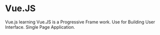 # Vue.JS
Vue.js learning 
Vue.JS is a Progressive Frame work.
Use for Building User Interface.
Single Page Application.

